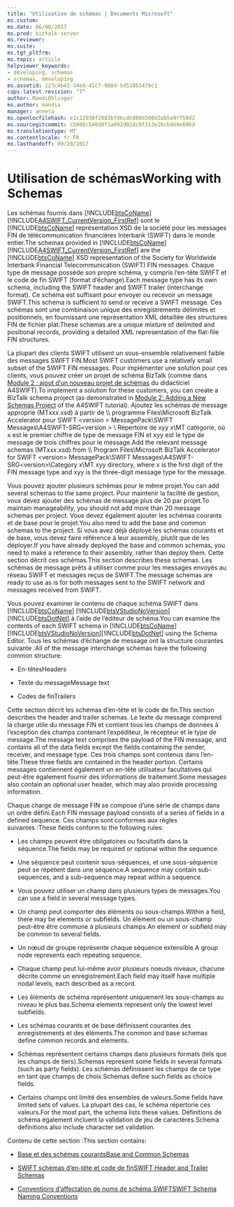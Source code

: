 ```yaml
---
title: "Utilisation de schémas | Documents Microsoft"
ms.custom: 
ms.date: 06/08/2017
ms.prod: biztalk-server
ms.reviewer: 
ms.suite: 
ms.tgt_pltfrm: 
ms.topic: article
helpviewer_keywords:
- developing, schemas
- schemas, developing
ms.assetid: 123c4b43-34e4-41c7-980d-5d518b1479c1
caps.latest.revision: "7"
author: MandiOhlinger
ms.author: mandia
manager: anneta
ms.openlocfilehash: e1c12936f2883bfdbcdcd80d300d2ab5a9ff58d2
ms.sourcegitcommit: cb908c540d8f1a692d01dc8f313e16cb4b4e696d
ms.translationtype: MT
ms.contentlocale: fr-FR
ms.lasthandoff: 09/20/2017
---
```

# <a name="working-with-schemas"></a><span data-ttu-id="6972f-102">Utilisation de schémas</span><span class="sxs-lookup"><span data-stu-id="6972f-102">Working with Schemas</span></span>
<span data-ttu-id="6972f-103">Les schémas fournis dans [!INCLUDE[btsCoName](../../includes/btsconame-md.md)] [!INCLUDE[A4SWIFT_CurrentVersion_FirstRef](../../includes/a4swift-currentversion-firstref-md.md)] sont le [!INCLUDE[btsCoName](../../includes/btsconame-md.md)] représentation XSD de la société pour les messages FIN de télécommunication financières Interbank (SWIFT) dans le monde entier.</span><span class="sxs-lookup"><span data-stu-id="6972f-103">The schemas provided in [!INCLUDE[btsCoName](../../includes/btsconame-md.md)][!INCLUDE[A4SWIFT_CurrentVersion_FirstRef](../../includes/a4swift-currentversion-firstref-md.md)] are the [!INCLUDE[btsCoName](../../includes/btsconame-md.md)] XSD representation of the Society for Worldwide Interbank Financial Telecommunication (SWIFT) FIN messages.</span></span> <span data-ttu-id="6972f-104">Chaque type de message possède son propre schéma, y compris l’en-tête SWIFT et le code de fin SWIFT (format d’échange).</span><span class="sxs-lookup"><span data-stu-id="6972f-104">Each message type has its own schema, including the SWIFT header and SWIFT trailer (interchange format).</span></span> <span data-ttu-id="6972f-105">Ce schéma est suffisant pour envoyer ou recevoir un message SWIFT.</span><span class="sxs-lookup"><span data-stu-id="6972f-105">This schema is sufficient to send or receive a SWIFT message.</span></span> <span data-ttu-id="6972f-106">Ces schémas sont une combinaison unique des enregistrements délimités et positionnels, en fournissant une représentation XML détaillée des structures FIN de fichier plat.</span><span class="sxs-lookup"><span data-stu-id="6972f-106">These schemas are a unique mixture of delimited and positional records, providing a detailed XML representation of the flat-file FIN structures.</span></span>  
  
 <span data-ttu-id="6972f-107">La plupart des clients SWIFT utilisent un sous-ensemble relativement faible des messages SWIFT FIN.</span><span class="sxs-lookup"><span data-stu-id="6972f-107">Most SWIFT customers use a relatively small subset of the SWIFT FIN messages.</span></span> <span data-ttu-id="6972f-108">Pour implémenter une solution pour ces clients, vous pouvez créer un projet de schéma BizTalk (comme dans [Module 2 : ajout d’un nouveau projet de schémas](../../adapters-and-accelerators/accelerator-swift/module-2-adding-a-new-schemas-project.md) du didacticiel A4SWIFT).</span><span class="sxs-lookup"><span data-stu-id="6972f-108">To implement a solution for these customers, you can create a BizTalk schema project (as demonstrated in [Module 2: Adding a New Schemas Project](../../adapters-and-accelerators/accelerator-swift/module-2-adding-a-new-schemas-project.md) of the A4SWIFT tutorial).</span></span> <span data-ttu-id="6972f-109">Ajoutez les schémas de message approprié (MT*xxx*.xsd) à partir de \\\ programme Files\Microsoft BizTalk Accelerator pour SWIFT \<version > MessagePack\SWIFT Messages\A4SWIFT-SRG\<version > \ Répertoire de xyy x\MT catégorie, où x est le premier chiffre de type de message FIN et xyy est le type de message de trois chiffres pour le message.</span><span class="sxs-lookup"><span data-stu-id="6972f-109">Add the relevant message schemas (MT*xxx*.xsd) from \\\ Program Files\Microsoft BizTalk Accelerator for SWIFT \<version> MessagePack\SWIFT Messages\A4SWIFT-SRG\<version>\Category x\MT xyy directory, where x is the first digit of the FIN message type and xyy is the three-digit message type for the message.</span></span>  
  
 <span data-ttu-id="6972f-110">Vous pouvez ajouter plusieurs schémas pour le même projet.</span><span class="sxs-lookup"><span data-stu-id="6972f-110">You can add several schemas to the same project.</span></span> <span data-ttu-id="6972f-111">Pour maintenir la facilité de gestion, vous devez ajouter des schémas de message plus de 20 par projet.</span><span class="sxs-lookup"><span data-stu-id="6972f-111">To maintain manageability, you should not add more than 20 message schemas per project.</span></span> <span data-ttu-id="6972f-112">Vous devez également ajouter les schémas courants et de base pour le projet.</span><span class="sxs-lookup"><span data-stu-id="6972f-112">You also need to add the base and common schemas to the project.</span></span> <span data-ttu-id="6972f-113">Si vous avez déjà déployé les schémas courants et de base, vous devez faire référence à leur assembly, plutôt que de les déployer.</span><span class="sxs-lookup"><span data-stu-id="6972f-113">If you have already deployed the base and common schemas, you need to make a reference to their assembly, rather than deploy them.</span></span> <span data-ttu-id="6972f-114">Cette section décrit ces schémas.</span><span class="sxs-lookup"><span data-stu-id="6972f-114">This section describes these schemas.</span></span> <span data-ttu-id="6972f-115">Les schémas de message prêts à utiliser comme pour les messages envoyés au réseau SWIFT et messages reçus de SWIFT.</span><span class="sxs-lookup"><span data-stu-id="6972f-115">The message schemas are ready to use as is for both messages sent to the SWIFT network and messages received from SWIFT.</span></span>  
  
 <span data-ttu-id="6972f-116">Vous pouvez examiner le contenu de chaque schéma SWIFT dans [!INCLUDE[btsCoName](../../includes/btsconame-md.md)] [!INCLUDE[btsVStudioNoVersion](../../includes/btsvstudionoversion-md.md)] [!INCLUDE[btsDotNet](../../includes/btsdotnet-md.md)] à l’aide de l’éditeur de schéma.</span><span class="sxs-lookup"><span data-stu-id="6972f-116">You can examine the contents of each SWIFT schema in [!INCLUDE[btsCoName](../../includes/btsconame-md.md)][!INCLUDE[btsVStudioNoVersion](../../includes/btsvstudionoversion-md.md)][!INCLUDE[btsDotNet](../../includes/btsdotnet-md.md)] using the Schema Editor.</span></span> <span data-ttu-id="6972f-117">Tous les schémas d’échange de message ont la structure courantes suivante :</span><span class="sxs-lookup"><span data-stu-id="6972f-117">All of the message interchange schemas have the following common structure:</span></span>  
  
-   <span data-ttu-id="6972f-118">En-têtes</span><span class="sxs-lookup"><span data-stu-id="6972f-118">Headers</span></span>  
  
-   <span data-ttu-id="6972f-119">Texte du message</span><span class="sxs-lookup"><span data-stu-id="6972f-119">Message text</span></span>  
  
-   <span data-ttu-id="6972f-120">Codes de fin</span><span class="sxs-lookup"><span data-stu-id="6972f-120">Trailers</span></span>  
  
 <span data-ttu-id="6972f-121">Cette section décrit les schémas d’en-tête et le code de fin.</span><span class="sxs-lookup"><span data-stu-id="6972f-121">This section describes the header and trailer schemas.</span></span> <span data-ttu-id="6972f-122">Le texte du message comprend la charge utile du message FIN et contient tous les champs de données à l’exception des champs contenant l’expéditeur, le récepteur et le type de message.</span><span class="sxs-lookup"><span data-stu-id="6972f-122">The message text comprises the payload of the FIN message, and contains all of the data fields except the fields containing the sender, receiver, and message type.</span></span> <span data-ttu-id="6972f-123">Ces trois champs sont contenus dans l’en-tête.</span><span class="sxs-lookup"><span data-stu-id="6972f-123">These three fields are contained in the header portion.</span></span> <span data-ttu-id="6972f-124">Certains messages contiennent également un en-tête utilisateur facultatives qui peut-être également fournir des informations de traitement.</span><span class="sxs-lookup"><span data-stu-id="6972f-124">Some messages also contain an optional user header, which may also provide processing information.</span></span>  
  
 <span data-ttu-id="6972f-125">Chaque charge de message FIN se compose d’une série de champs dans un ordre défini.</span><span class="sxs-lookup"><span data-stu-id="6972f-125">Each FIN message payload consists of a series of fields in a defined sequence.</span></span> <span data-ttu-id="6972f-126">Ces champs sont conformes aux règles suivantes :</span><span class="sxs-lookup"><span data-stu-id="6972f-126">These fields conform to the following rules:</span></span>  
  
-   <span data-ttu-id="6972f-127">Les champs peuvent être obligatoires ou facultatifs dans la séquence.</span><span class="sxs-lookup"><span data-stu-id="6972f-127">The fields may be required or optional within the sequence.</span></span>  
  
-   <span data-ttu-id="6972f-128">Une séquence peut contenir sous-séquences, et une sous-séquence peut se répètent dans une séquence.</span><span class="sxs-lookup"><span data-stu-id="6972f-128">A sequence may contain sub-sequences, and a sub-sequence may repeat within a sequence.</span></span>  
  
-   <span data-ttu-id="6972f-129">Vous pouvez utiliser un champ dans plusieurs types de messages.</span><span class="sxs-lookup"><span data-stu-id="6972f-129">You can use a field in several message types.</span></span>  
  
-   <span data-ttu-id="6972f-130">Un champ peut comporter des éléments ou sous-champs.</span><span class="sxs-lookup"><span data-stu-id="6972f-130">Within a field, there may be elements or subfields.</span></span> <span data-ttu-id="6972f-131">Un élément ou un sous-champ peut-être être commune à plusieurs champs.</span><span class="sxs-lookup"><span data-stu-id="6972f-131">An element or subfield may be common to several fields.</span></span>  
  
-   <span data-ttu-id="6972f-132">Un nœud de groupe représente chaque séquence extensible.</span><span class="sxs-lookup"><span data-stu-id="6972f-132">A group node represents each repeating sequence.</span></span>  
  
-   <span data-ttu-id="6972f-133">Chaque champ peut lui-même avoir plusieurs noeuds niveaux, chacune décrite comme un enregistrement.</span><span class="sxs-lookup"><span data-stu-id="6972f-133">Each field may itself have multiple nodal levels, each described as a record.</span></span>  
  
-   <span data-ttu-id="6972f-134">Les éléments de schéma représentent uniquement les sous-champs au niveau le plus bas.</span><span class="sxs-lookup"><span data-stu-id="6972f-134">Schema elements represent only the lowest level subfields.</span></span>  
  
-   <span data-ttu-id="6972f-135">Les schémas courants et de base définissent courantes des enregistrements et des éléments.</span><span class="sxs-lookup"><span data-stu-id="6972f-135">The common and base schemas define common records and elements.</span></span>  
  
-   <span data-ttu-id="6972f-136">Schémas représentent certains champs dans plusieurs formats (tels que les champs de tiers).</span><span class="sxs-lookup"><span data-stu-id="6972f-136">Schemas represent some fields in several formats (such as party fields).</span></span> <span data-ttu-id="6972f-137">Les schémas définissent les champs de ce type en tant que champs de choix.</span><span class="sxs-lookup"><span data-stu-id="6972f-137">Schemas define such fields as choice fields.</span></span>  
  
-   <span data-ttu-id="6972f-138">Certains champs ont limité des ensembles de valeurs.</span><span class="sxs-lookup"><span data-stu-id="6972f-138">Some fields have limited sets of values.</span></span> <span data-ttu-id="6972f-139">La plupart des cas, le schéma répertorie ces valeurs.</span><span class="sxs-lookup"><span data-stu-id="6972f-139">For the most part, the schema lists these values.</span></span> <span data-ttu-id="6972f-140">Définitions de schéma également incluent la validation de jeu de caractères.</span><span class="sxs-lookup"><span data-stu-id="6972f-140">Schema definitions also include character set validation.</span></span>  
  
 <span data-ttu-id="6972f-141">Contenu de cette section :</span><span class="sxs-lookup"><span data-stu-id="6972f-141">This section contains:</span></span>  
  
-   [<span data-ttu-id="6972f-142">Base et des schémas courants</span><span class="sxs-lookup"><span data-stu-id="6972f-142">Base and Common Schemas</span></span>](../../adapters-and-accelerators/accelerator-swift/base-and-common-schemas.md)  
  
-   [<span data-ttu-id="6972f-143">SWIFT schémas d’en-tête et code de fin</span><span class="sxs-lookup"><span data-stu-id="6972f-143">SWIFT Header and Trailer Schemas</span></span>](../../adapters-and-accelerators/accelerator-swift/swift-header-and-trailer-schemas.md)  
  
-   [<span data-ttu-id="6972f-144">Conventions d’affectation de noms de schéma SWIFT</span><span class="sxs-lookup"><span data-stu-id="6972f-144">SWIFT Schema Naming Conventions</span></span>](../../adapters-and-accelerators/accelerator-swift/swift-schema-naming-conventions.md)